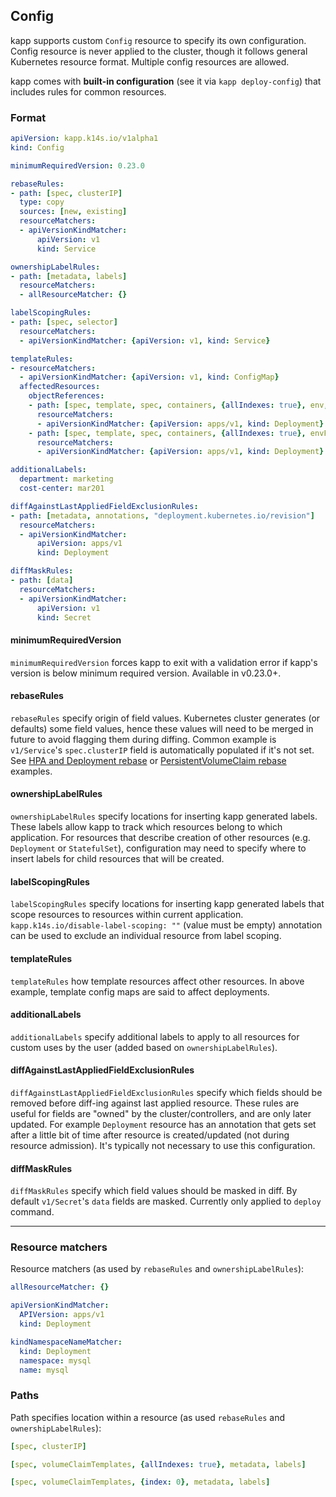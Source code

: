## Config

kapp supports custom `Config` resource to specify its own configuration. Config resource is never applied to the cluster, though it follows general Kubernetes resource format. Multiple config resources are allowed.

kapp comes with __built-in configuration__ (see it via `kapp deploy-config`) that includes rules for common resources.

### Format

```yaml
apiVersion: kapp.k14s.io/v1alpha1
kind: Config

minimumRequiredVersion: 0.23.0

rebaseRules:
- path: [spec, clusterIP]
  type: copy
  sources: [new, existing]
  resourceMatchers:
  - apiVersionKindMatcher:
      apiVersion: v1
      kind: Service

ownershipLabelRules:
- path: [metadata, labels]
  resourceMatchers:
  - allResourceMatcher: {}

labelScopingRules:
- path: [spec, selector]
  resourceMatchers:
  - apiVersionKindMatcher: {apiVersion: v1, kind: Service}

templateRules:
- resourceMatchers:
  - apiVersionKindMatcher: {apiVersion: v1, kind: ConfigMap}
  affectedResources:
    objectReferences:
    - path: [spec, template, spec, containers, {allIndexes: true}, env, {allIndexes: true}, valueFrom, configMapKeyRef]
      resourceMatchers:
      - apiVersionKindMatcher: {apiVersion: apps/v1, kind: Deployment}
    - path: [spec, template, spec, containers, {allIndexes: true}, envFrom, {allIndexes: true}, configMapRef]
      resourceMatchers:
      - apiVersionKindMatcher: {apiVersion: apps/v1, kind: Deployment}

additionalLabels:
  department: marketing
  cost-center: mar201

diffAgainstLastAppliedFieldExclusionRules:
- path: [metadata, annotations, "deployment.kubernetes.io/revision"]
  resourceMatchers:
  - apiVersionKindMatcher:
      apiVersion: apps/v1
      kind: Deployment

diffMaskRules:
- path: [data]
  resourceMatchers:
  - apiVersionKindMatcher:
      apiVersion: v1
      kind: Secret
```

#### minimumRequiredVersion

`minimumRequiredVersion` forces kapp to exit with a validation error if kapp's version is below minimum required version. Available in v0.23.0+.

#### rebaseRules

`rebaseRules` specify origin of field values. Kubernetes cluster generates (or defaults) some field values, hence these values will need to be merged in future to avoid flagging them during diffing. Common example is `v1/Service`'s `spec.clusterIP` field is automatically populated if it's not set. See [HPA and Deployment rebase](hpa-deployment-rebase.md) or [PersistentVolumeClaim rebase](rebase-pvc.md) examples.

#### ownershipLabelRules

`ownershipLabelRules` specify locations for inserting kapp generated labels. These labels allow kapp to track which resources belong to which application. For resources that describe creation of other resources (e.g. `Deployment` or `StatefulSet`), configuration may need to specify where to insert labels for child resources that will be created.

#### labelScopingRules

`labelScopingRules` specify locations for inserting kapp generated labels that scope resources to resources within current application. `kapp.k14s.io/disable-label-scoping: ""` (value must be empty) annotation can be used to exclude an individual resource from label scoping.

#### templateRules

`templateRules` how template resources affect other resources. In above example, template config maps are said to affect deployments.

#### additionalLabels

`additionalLabels` specify additional labels to apply to all resources for custom uses by the user (added based on `ownershipLabelRules`).

#### diffAgainstLastAppliedFieldExclusionRules

`diffAgainstLastAppliedFieldExclusionRules` specify which fields should be removed before diff-ing against last applied resource. These rules are useful for fields are "owned" by the cluster/controllers, and are only later updated. For example `Deployment` resource has an annotation that gets set after a little bit of time after resource is created/updated (not during resource admission). It's typically not necessary to use this configuration.

#### diffMaskRules

`diffMaskRules` specify which field values should be masked in diff. By default `v1/Secret`'s `data` fields are masked. Currently only applied to `deploy` command.

---
### Resource matchers

Resource matchers (as used by `rebaseRules` and `ownershipLabelRules`):

```yaml
allResourceMatcher: {}
```

```yaml
apiVersionKindMatcher:
  APIVersion: apps/v1
  kind: Deployment
```

```yaml
kindNamespaceNameMatcher:
  kind: Deployment
  namespace: mysql
  name: mysql
```

### Paths

Path specifies location within a resource (as used `rebaseRules` and `ownershipLabelRules`):

```yaml
[spec, clusterIP]
```

```yaml
[spec, volumeClaimTemplates, {allIndexes: true}, metadata, labels]
```

```yaml
[spec, volumeClaimTemplates, {index: 0}, metadata, labels]
```
